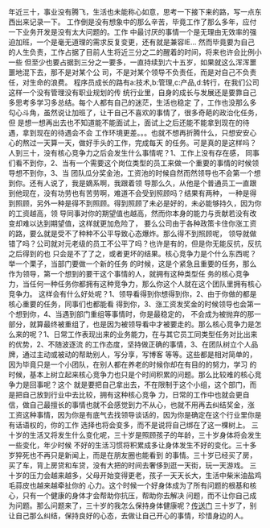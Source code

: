   年近三十，事业没有腾飞，生活也未能称心如意，思考一下接下来的路，写一点东西出来记录一下。
  工作倒是没有想象中的那么辛苦，毕竟工作了那么多年，应付一下业务开发是没有太大问题的。工作
中最讨厌的事情一个是无理由无效率的强迫加班，一个是毫无道理的需求反复变更，还有就是兼容IE...
然而毕竟要为自己的人生负责，工作占据了目前人生将近三分之二的醒着的时间，将来也许会比例小一些
但至少也要占据到三分之一要多，一直持续到六十五岁，如果就这么浑浑噩噩地混下去，那不是对某个公
司，不是对某个领导不负责任，而是对自己不负责任，对生命的浪费。
  程序员成长的路有a:技术,b:管理,c:产品,d:转行，在我们公司这样一个没有管理没有职业规划的传
统行业里，自身的成长与发展还是要靠自己多思考多学习多总结。每个人都有自己的迷茫，生活也稳定
了，工作也没那么多勾心斗角，虽然说让加班了，让干自己不喜欢的事情了，很多奇葩的政治化任务，但
是想一想再出去也不知道能不能面试上，面试上之后还能不能拿到现在的待遇，拿到现在的待遇会不会
工作环境更差。。。也就不想再折腾什么，只想安安心心的熬过一天算一天，做好手头的工作，完成每天
的任务。可是真的是这样吗？人到三十，没有核心竞争力之后会发生什么事情呢？1、工作上没有存在感，
同事们看不到你，2、当有一个需要这个岗位类型的员工来做一个重要的事情的时候领导想不到你，3、当
团队瓜分奖金池，工资池的时候自然而然领导也不会第一个想到你。还有人说了，我是嫡系啊，我跟着领
导那么久，从他是个普通员工一直跟到他现在，没有功劳也有苦劳啊，难道不会受到照顾吗？结果有两种，
一种是得到照顾，另外一种是得不到照顾。得到照顾了未必是好的，未必能够持久，因为你的工资越高，领
导同事对你的期望值也越高，然而你本身的能力与贡献若没有改变却难以达到期望值，这样就更加危险了，
要么公司由于各种政策卡住你涨工资的路，要么就是受不了种种不公平导致心态爆炸。那么得不到照顾呢，
领导就做错了吗？公司就对元老级的员工不公平了吗？也许是有的，但是你无能反抗，反抗之后得到的也
只会是不了了之，或者更坏的结果。核心竞争力是个什么东西呢？举一个栗子，当部门要做一个新的任务
的时候，这是个紧急且重要的任务，那么作为领导，第一个想到的要干这个事情的人，就拥有这种类型任
务的核心竞争力，当任何一种任务你都拥有这种竞争力，那么你这个人就在这个团队里拥有核心竞争力。
这样会有什么好处呢？1、领导看得到你想得到你，2、由于你做的都是核心重要的任务，同事们也都能看
得到你，3、涨工资发奖金的时候领导也会第一个想到你，4、当遇到部门重组等事情时，你是最稳定的，
不会成为被抛弃的那一部分，就算最终被重组了，也是因为被领导看中才被要走的。那么核心竞争力是怎
么来的呢？1、日常工作表现出来的业务能力，在与其它员工同类型任务对比出来的优势，2、不随波逐流
的工作态度，坚持做正确的事情，3、在团队树立个人品牌，通过主动或被动的帮助别人，写分享，写博客
等等。这些都是相对简单的，因为毕竟只是一个小团队，在别人都在养老的时候你却在有目的的努力，学习
的时候，基本上树立起来核心竞争力也只是个时间积累的问题。那么比较难的核心竞争力是回事呢？这个
就是要把自己拿出去，不在限制于这个小组，这个部门，而是把自己放到行业中去比较，拥有这种核心竞争
力，日常的工作中也就会更自信，做自己最擅长的事情也就不会感觉到力不从心，也就不用再去纠结奖金，涨
工资这种事情，因为你是有底气去找领导谈话的，因为你是确定在这个行业里你是有话语权的，你的工作
选择也将会变多，而不是说将自己绑在了这一棵树上。
  三十岁的生活又将发生什么变化呢，三十岁是照顾孩子的年龄，三十岁身体将会发生一些变化，年少时候
不好的生活习惯将积累成多让身体发生不好的变化。三十多岁猝死也不再只是新闻上，而是在朋友圈也能看到
的事情。三十岁已经买了房，买了车，背上房贷和车贷，没有大把的时间去奢侈到逛一天街，玩一天游戏。
三十岁的压力会越来越多，父母开始变得更老，孩子一天天长大，生活中柴米油盐鸡毛蒜皮也越来越牵扯你的
心力。这个时候一个好身体成为了所有问题的根基和核心，只有一个健康的身体才会帮助你抗压，帮助你去解决
问题，而不让你自己成为问题。那么问题来了，三十岁的我怎么保持身体健康呢？<a href="https://www.zhihu.com/search?type=content&q=%E4%B8%89%E5%8D%81%E5%B2%81%E5%81%A5%E8%BA%AB">传送门</a>
  三十岁了，别让自己那么纠结，保持良好的心态，去做让自己开心的事情，珍惜身边的人。